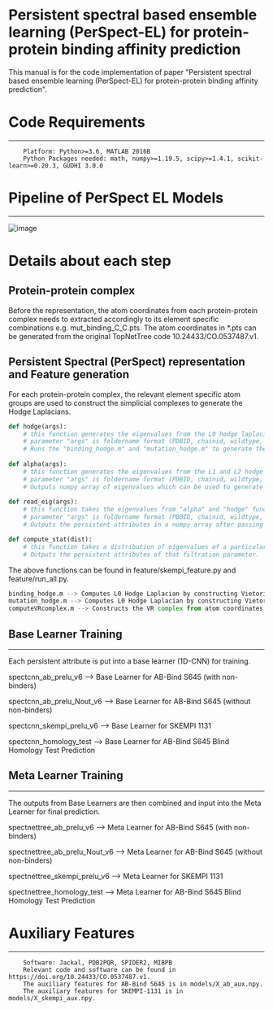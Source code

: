 # Persistent spectral based ensemble learning (PerSpect-EL) for protein-protein binding affinity prediction

This manual is for the code implementation of paper "Persistent spectral based ensemble learning (PerSpect-EL) for protein-protein binding affinity prediction".

# Code Requirements
---
        Platform: Python>=3.6, MATLAB 2016B
        Python Packages needed: math, numpy>=1.19.5, scipy>=1.4.1, scikit-learn>=0.20.3, GUDHI 3.0.0
        
# Pipeline of PerSpect EL Models
---
![image](https://user-images.githubusercontent.com/32187437/147686016-da8e2f85-7de9-47c1-b7a5-8cabb1a4635b.png)

# Details about each step

## Protein-protein complex
Before the representation, the atom coordinates from each protein-protein complex needs to extracted accordingly to its element specific combinations e.g. mut_binding_C_C.pts.
The atom coordinates in *.pts can be generated from the original TopNetTree code 10.24433/CO.0537487.v1.

## Persistent Spectral (PerSpect) representation and Feature generation

For each protein-protein complex, the relevant element specific atom groups are used to construct the simplicial complexes to generate the Hodge Laplacians. 
```python
def hodge(args):
    # this function generates the eigenvalues from the L0 hodge laplacians in wild and mutation types from Vietoris Rips Complexes. 
    # parameter "args" is foldername format (PDBID, chainid, wildtype, resid, mutanttype) e.g. (1AK4 D A 488 G)
    # Runs the "binding_hodge.m" and "mutation_hodge.m" to generate the hodge laplacians for each complex. 
    
def alpha(args):
    # this function generates the eigenvalues from the L1 and L2 hodge laplacians in wild and mutation types from alpha complexes.
    # parameter "args" is foldername format (PDBID, chainid, wildtype, resid, mutanttype) e.g. (1AK4 D A 488 G)
    # Outputs numpy array of eigenvalues which can be used to generate persistent attributes.
 
def read_eig(args):
    # this function takes the eigenvalues from "alpha" and "hodge" functions and compute the persistent spectral attributes. 
    # parameter "args" is foldername format (PDBID, chainid, wildtype, resid, mutanttype) e.g. (1AK4 D A 488 G)
    # Outputs the persistent attributes in a numpy array after passing through the subfunction "compute_stat"

def compute_stat(dist):
    # this function takes a distribution of eigenvalues of a particular filtration parameter and computes the persistent spectral attributes. 
    # Outputs the persistent attributes of that filtration parameter. 
```
The above functions can be found in feature/skempi_feature.py and feature/run_all.py.

```python
binding_hodge.m --> Computes L0 Hodge Laplacian by constructing Vietoris Rips Complex from the atom coordinates between the binding sites. 
mutation_hodge.m --> Computes L0 Hodge Laplacian by constructing Vietoris Rips Complex from the atom coordinates between the mutation site and its neighborhood.
computeVRcomplex.m --> Constructs the VR complex from atom coordinates.
```

## Base Learner Training
---
Each persistent attribute is put into a base learner (1D-CNN) for training. 

  spectcnn_ab_prelu_v6 --> Base Learner for AB-Bind S645 (with non-binders)
  
  spectcnn_ab_prelu_Nout_v6 --> Base Learner for AB-Bind S645 (without non-binders)
  
  spectcnn_skempi_prelu_v6 --> Base Learner for SKEMPI 1131
  
  spectcnn_homology_test --> Base Learner for AB-Bind S645 Blind Homology Test Prediction
  
## Meta Learner Training 
--- 
The outputs from Base Learners are then combined and input into the Meta Learner for final prediction. 

  spectnettree_ab_prelu_v6 --> Meta Learner for AB-Bind S645 (with non-binders)
  
  spectnettree_ab_prelu_Nout_v6 --> Meta Learner for AB-Bind S645 (without non-binders)
  
  spectnettree_skempi_prelu_v6 --> Meta Learner for SKEMPI 1131
  
  spectnettree_homology_test --> Meta Learner for AB-Bind S645 Blind Homology Test Prediction

# Auxiliary Features
---     
        Software: Jackal, PDB2PQR, SPIDER2, MIBPB
        Relevant code and software can be found in https://doi.org/10.24433/CO.0537487.v1. 
        The auxiliary features for AB-Bind S645 is in models/X_ab_aux.npy.
        The auxiliary features for SKEMPI-1131 is in models/X_skempi_aux.npy.

